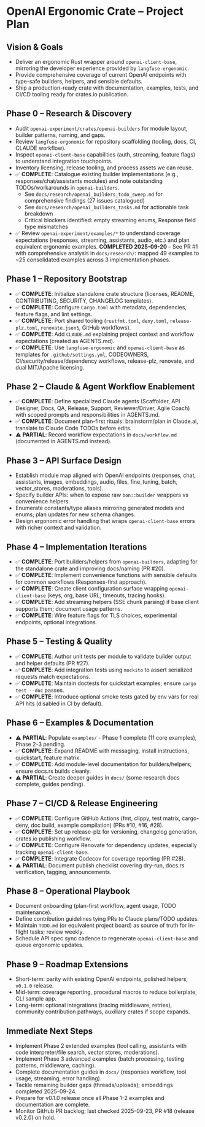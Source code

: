 # OpenAI Ergonomic Crate – Project Plan

## Vision & Goals
- Deliver an ergonomic Rust wrapper around `openai-client-base`, mirroring the developer experience provided by `langfuse-ergonomic`.
- Provide comprehensive coverage of current OpenAI endpoints with type-safe builders, helpers, and sensible defaults.
- Ship a production-ready crate with documentation, examples, tests, and CI/CD tooling ready for crates.io publication.

## Phase 0 – Research & Discovery
- Audit `openai-experiment/crates/openai-builders` for module layout, builder patterns, naming, and gaps.
- Review `langfuse-ergonomic` for repository scaffolding (tooling, docs, CI, CLAUDE workflow).
- Inspect `openai-client-base` capabilities (auth, streaming, feature flags) to understand integration touchpoints.
- Inventory licensing, release tooling, and process assets we can reuse.
- ✅ **COMPLETE**: Catalogue existing builder implementations (e.g., responses/chat/assistants modules) and note outstanding TODOs/workarounds in `openai-builders`.
  - See `docs/research/openai_builders_todo_sweep.md` for comprehensive findings (27 issues catalogued)
  - See `docs/research/openai_builders_tasks.md` for actionable task breakdown
  - Critical blockers identified: empty streaming enums, Response field type mismatches
- ✅ Review `openai-experiment/examples/*` to understand coverage expectations (responses, streaming, assistants, audio, etc.) and plan equivalent ergonomic examples. **COMPLETED 2025-09-20** – See PR #1 with comprehensive analysis in `docs/research/`: mapped 49 examples to ~25 consolidated examples across 3 implementation phases.

## Phase 1 – Repository Bootstrap
- ✅ **COMPLETE**: Initialize standalone crate structure (licenses, README, CONTRIBUTING, SECURITY, CHANGELOG templates).
- ✅ **COMPLETE**: Configure `Cargo.toml` with metadata, dependencies, feature flags, and lint settings.
- ✅ **COMPLETE**: Port shared tooling (`rustfmt.toml`, `deny.toml`, `release-plz.toml`, `renovate.json5`, GitHub workflows).
- ✅ **COMPLETE**: Add `CLAUDE.md` explaining project context and workflow expectations (created as AGENTS.md).
- ✅ **COMPLETE**: Use `langfuse-ergonomic` and `openai-client-base` as templates for `.github/settings.yml`, CODEOWNERS, CI/security/release/dependency workflows, release-plz, renovate, and dual MIT/Apache licensing.

## Phase 2 – Claude & Agent Workflow Enablement
- ✅ **COMPLETE**: Define specialized Claude agents (Scaffolder, API Designer, Docs, QA, Release, Support, Reviewer/Driver, Agile Coach) with scoped prompts and responsibilities in AGENTS.md.
- ✅ **COMPLETE**: Document plan-first rituals: brainstorm/plan in Claude.ai, translate to Claude Code TODOs before edits.
- ⚠️ **PARTIAL**: Record workflow expectations in `docs/workflow.md` (documented in AGENTS.md instead).

## Phase 3 – API Surface Design
- Establish module map aligned with OpenAI endpoints (responses, chat, assistants, images, embeddings, audio, files, fine_tuning, batch, vector_stores, moderations, tools).
- Specify builder APIs: when to expose raw `bon::builder` wrappers vs convenience helpers.
- Enumerate constants/type aliases mirroring generated models and enums; plan updates for new schema changes.
- Design ergonomic error handling that wraps `openai-client-base` errors with richer context and validation.

## Phase 4 – Implementation Iterations
- ✅ **COMPLETE**: Port builders/helpers from `openai-builders`, adapting for the standalone crate and improving docs/naming (PR #20).
- ✅ **COMPLETE**: Implement convenience functions with sensible defaults for common workflows (Responses-first approach).
- ✅ **COMPLETE**: Create client configuration surface wrapping `openai-client-base` (keys, org, base URL, timeouts, tracing hooks).
- ✅ **COMPLETE**: Add streaming helpers (SSE chunk parsing) if base client supports them; document usage patterns.
- ✅ **COMPLETE**: Wire feature flags for TLS choices, experimental endpoints, optional integrations.

## Phase 5 – Testing & Quality
- ✅ **COMPLETE**: Author unit tests per module to validate builder output and helper defaults (PR #27).
- ✅ **COMPLETE**: Add integration tests using `mockito` to assert serialized requests match expectations.
- ✅ **COMPLETE**: Maintain doctests for quickstart examples; ensure `cargo test --doc` passes.
- ✅ **COMPLETE**: Introduce optional smoke tests gated by env vars for real API hits (disabled in CI by default).

## Phase 6 – Examples & Documentation
- ⚠️ **PARTIAL**: Populate `examples/` - Phase 1 complete (11 core examples), Phase 2-3 pending.
- ✅ **COMPLETE**: Expand README with messaging, install instructions, quickstart, feature matrix.
- ✅ **COMPLETE**: Add module-level documentation for builders/helpers; ensure docs.rs builds cleanly.
- ⚠️ **PARTIAL**: Create deeper guides in `docs/` (some research docs complete, guides pending).

## Phase 7 – CI/CD & Release Engineering
- ✅ **COMPLETE**: Configure GitHub Actions (fmt, clippy, test matrix, cargo-deny, doc build, example compilation) (PRs #10, #16, #28).
- ✅ **COMPLETE**: Set up release-plz for versioning, changelog generation, crates.io publishing workflow.
- ✅ **COMPLETE**: Configure Renovate for dependency updates, especially tracking `openai-client-base`.
- ✅ **COMPLETE**: Integrate Codecov for coverage reporting (PR #28).
- ⚠️ **PARTIAL**: Document publish checklist covering dry-run, docs.rs verification, tagging, announcements.

## Phase 8 – Operational Playbook
- Document onboarding (plan-first workflow, agent usage, TODO maintenance).
- Define contribution guidelines tying PRs to Claude plans/TODO updates.
- Maintain `TODO.md` (or equivalent project board) as source of truth for in-flight tasks; review weekly.
- Schedule API spec sync cadence to regenerate `openai-client-base` and queue ergonomic updates.

## Phase 9 – Roadmap Extensions
- Short-term: parity with existing OpenAI endpoints, polished helpers, `v0.1.0` release.
- Mid-term: coverage reporting, procedural macros to reduce boilerplate, CLI sample app.
- Long-term: optional integrations (tracing middleware, retries), community contribution pathways, auxiliary crates if scope expands.

## Immediate Next Steps
- Implement Phase 2 extended examples (tool calling, assistants with code interpreter/file search, vector stores, moderations).
- Implement Phase 3 advanced examples (batch processing, testing patterns, middleware, caching).
- Complete documentation guides in `docs/` (responses workflow, tool usage, streaming, error handling).
- Tackle remaining builder gaps (threads/uploads); embeddings completed 2025-09-24.
- Prepare for v0.1.0 release once all Phase 1-2 examples and documentation are complete.
- Monitor GitHub PR backlog; last checked 2025-09-23, PR #18 (release v0.2.0) on hold.
